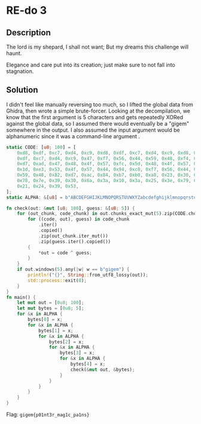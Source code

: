 # RE-do 3

## Description
The lord is my shepard, I shall not want;
But my dreams this challenge will haunt.

Elegance and care put into its creation;
just make sure to not fall into stagnation.

## Solution
I didn't feel like manually reversing too much, so I lifted the global data from Ghidra, then wrote a simple brute-forcer. Looking at the decompilation, we know that the first argument is 5 characters and gets repeatedly XORed against the global data, so I assumed there would eventually be a "gigem" somewhere in the output. I also assumed the input argument would be alphanumeric since it was a command-line argument .

```rust
static CODE: [u8; 100] = [
    0xd8, 0xdf, 0xc7, 0xd4, 0xc9, 0xd8, 0xdf, 0xc7, 0xd4, 0xc9, 0xd8, 0xdf, 0xc7, 0xd4, 0xc9, 0xd8,
    0xdf, 0xc7, 0xd4, 0xc9, 0x47, 0xf7, 0x56, 0x44, 0x59, 0x48, 0xf4, 0x57, 0x44, 0x59, 0x48, 0x82,
    0xd7, 0xad, 0x47, 0x48, 0x4f, 0x57, 0xfc, 0x5d, 0x48, 0x4f, 0x57, 0xff, 0x58, 0x48, 0x4f, 0x57,
    0x1d, 0xe3, 0x53, 0x4f, 0x57, 0x44, 0x94, 0xc8, 0xf7, 0x56, 0x44, 0x59, 0x48, 0xf4, 0x57, 0x44,
    0x59, 0x48, 0x82, 0xd7, 0xac, 0x84, 0xb7, 0xb0, 0xa8, 0x23, 0x30, 0x2f, 0x2a, 0x3a, 0x3f, 0x29,
    0x78, 0x7e, 0x39, 0x30, 0x6a, 0x3a, 0x10, 0x3a, 0x25, 0x3e, 0x79, 0x2c, 0x08, 0x34, 0x38, 0x79,
    0x21, 0x24, 0x39, 0x53,
];
static ALPHA: &[u8] = b"ABCDEFGHIJKLMNOPQRSTUVWXYZabcdefghijklmnopqrstuvwxyz0123456789";

fn check(out: &mut [u8; 100], guess: &[u8; 5]) {
    for (out_chunk, code_chunk) in out.chunks_exact_mut(5).zip(CODE.chunks_exact(5)) {
        for ((code, out), guess) in code_chunk
            .iter()
            .copied()
            .zip(out_chunk.iter_mut())
            .zip(guess.iter().copied())
        {
            *out = code ^ guess;
        }
    }
    if out.windows(5).any(|w| w == b"gigem") {
        println!("{}", String::from_utf8_lossy(out));
        std::process::exit(0);
    }
}
fn main() {
    let mut out = [0u8; 100];
    let mut bytes = [0u8; 5];
    for &x in ALPHA {
        bytes[0] = x;
        for &x in ALPHA {
            bytes[1] = x;
            for &x in ALPHA {
                bytes[2] = x;
                for &x in ALPHA {
                    bytes[3] = x;
                    for &x in ALPHA {
                        bytes[4] = x;
                        check(&mut out, &bytes);
                    }
                }
            }
        }
    }
}
```

Flag: `gigem{p01nt3r_mag1c_pa1ns}`
